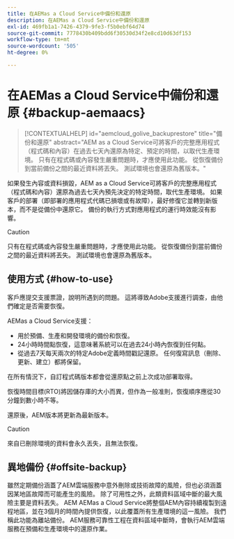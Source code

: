 ```yaml
---
title: 在AEMas a Cloud Service中備份和還原
description: 在AEMas a Cloud Service中備份和還原
exl-id: 469fb1a1-7426-4379-9fe3-f5b0ebf64d74
source-git-commit: 7778430b409bdd6f30530d34f2e8cd10d63df153
workflow-type: tm+mt
source-wordcount: '505'
ht-degree: 0%

---
```


# 在AEMas a Cloud Service中備份和還原 {#backup-aemaacs}

>[!CONTEXTUALHELP]
>id="aemcloud_golive_backuprestore"
>title="備份和還原"
>abstract="AEM as a Cloud Service可將客戶的完整應用程式（程式碼和內容）在過去七天內還原為特定、預定的時間，以取代生產環境。 只有在程式碼或內容發生嚴重問題時，才應使用此功能。 從恢復備份到當前備份之間的最近資料將丟失。 測試環境也會還原為舊版本。"

如果發生內容或資料損毀，AEM as a Cloud Service可將客戶的完整應用程式（程式碼和內容）還原為過去七天內預先決定的特定時間，取代生產環境。
如果客戶的部署（即部署的應用程式代碼已損壞或有故障），最好修復它並轉到新版本，而不是從備份中還原它。 備份的執行方式對應用程式的運行時效能沒有影響。

>[!CAUTION]
>
>只有在程式碼或內容發生嚴重問題時，才應使用此功能。 從恢復備份到當前備份之間的最近資料將丟失。 測試環境也會還原為舊版本。

## 使用方式 {#how-to-use}

客戶應提交支援票證，說明所遇到的問題。 這將導致Adobe支援進行調查，由他們確定是否需要恢復。

AEMas a Cloud Service支援：

* 用於預備、生產和開發環境的備份和恢復。
* 24小時時間點恢復，這意味著系統可以在過去24小時內恢復到任何點。
* 從過去7天每天兩次的特定Adobe定義時間戳記還原。  任何復寫訊息（刪除、更新、建立）都將保留。

在所有情況下，自訂程式碼版本都會從還原點之前上次成功部署取得。

恢復時間目標(RTO)將因儲存庫的大小而異，但作為一般准則，恢復順序應從30分鐘到數小時不等。

還原後，AEM版本將更新為最新版本。

>[!CAUTION]
>
>來自已刪除環境的資料會永久丟失，且無法恢復。

## 異地備份 {#offsite-backup}

雖然定期備份涵蓋了AEM雲端服務中意外刪除或技術故障的風險，但也必須涵蓋因某地區故障而可能產生的風險。 除了可用性之外，此類資料區域中斷的最大風險主要是資料丟失。
AEM AEMas a Cloud Service將整個AEM內容持續複製到遠程地區，並在3個月的時間內提供恢復，以此覆蓋所有生產環境的這一風險。 我們稱此功能為離站備份。
AEM服務可靠性工程在資料區域中斷時，會執行AEM雲端服務在預備和生產環境中的還原作業。
